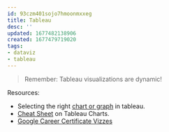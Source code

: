 ```yaml
---
id: 93czm401sojo7hmoonmxxeg
title: Tableau
desc: ''
updated: 1677482138906
created: 1677479719020
tags:
- dataviz
- tableau
---
```


> Remember: Tableau visualizations are dynamic!

Resources:
- Selecting the right [chart or graph](https://www.tableau.com/sites/default/files/media/which_chart_v6_final_0.pdf) in tableau.
- [Cheat Sheet](https://towardsdatascience.com/the-ultimate-cheat-sheet-on-tableau-charts-642bca94dde5) on Tableau Charts.
- [Google Career Certificate Vizzes](https://public.tableau.com/app/profile/grow.with.google#!/)
